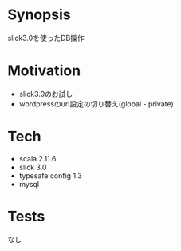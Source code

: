 # Synopsis
slick3.0を使ったDB操作

# Motivation
* slick3.0のお試し
* wordpressのurl設定の切り替え(global - private)

# Tech
* scala 2.11.6
* slick 3.0
* typesafe config 1.3
* mysql

# Tests
なし
